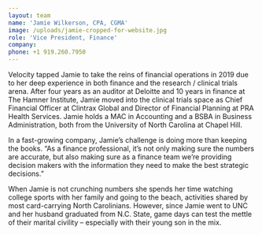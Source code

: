 ```yaml
---
layout: team
name: 'Jamie Wilkerson, CPA, CGMA'
image: /uploads/jamie-cropped-for-website.jpg
role: 'Vice President, Finance'
company:
phone: +1 919.260.7950
---
```


Velocity tapped Jamie to take the reins of financial operations in 2019 due to her deep experience in both finance and the research / clinical trials arena. After four years as an auditor at Deloitte and 10 years in finance at The Hamner Institute, Jamie moved into the clinical trials space as Chief Financial Officer at Clintrax Global and Director of Financial Planning at PRA Health Services. Jamie holds a MAC in Accounting and a BSBA in Business Administration, both from the University of North Carolina at Chapel Hill.

In a fast-growing company, Jamie’s challenge is doing more than keeping the books. “As a finance professional, it’s not only making sure the numbers are accurate, but also making sure as a finance team we’re providing decision makers with the information they need to make the best strategic decisions.”

When Jamie is not crunching numbers she spends her time watching college sports with her family and going to the beach, activities shared by most card-carrying North Carolinians. However, since Jamie went to UNC and her husband graduated from N.C. State, game days can test the mettle of their marital civility – especially with their young son in the mix.